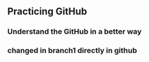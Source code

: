 ## Practicing GitHub

### Understand the GitHub in a better way

### changed in branch1 directly in github
